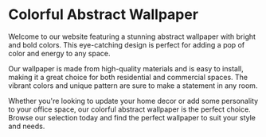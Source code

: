 <!--
Write me markdown content of website with wallpaper:

"An abstract pattern with bright colors"

The header of the page should not be copy of the text but rather a real content of the website which is using this wallpaper.
-->

<!--font:Poppins-->

# Colorful Abstract Wallpaper

Welcome to our website featuring a stunning abstract wallpaper with bright and bold colors. This eye-catching design is perfect for adding a pop of color and energy to any space.

Our wallpaper is made from high-quality materials and is easy to install, making it a great choice for both residential and commercial spaces. The vibrant colors and unique pattern are sure to make a statement in any room.

Whether you're looking to update your home decor or add some personality to your office space, our colorful abstract wallpaper is the perfect choice. Browse our selection today and find the perfect wallpaper to suit your style and needs.
